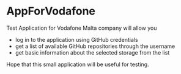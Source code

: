 # AppForVodafone
Test Application for Vodafone Malta company will allow you

- log in to the application using GitHub credentials
- get a list of available GitHub repositories through the username
- get basic information about the selected storage from the list

Hope that this small application will be useful for testing.
